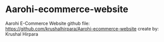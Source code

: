 # Aarohi-ecommerce-website
Aarohi E-Commerce Website 
github file: https://github.com/krushalhirpara/Aarohi-ecommerce-website 
create by: Krushal Hirpara
